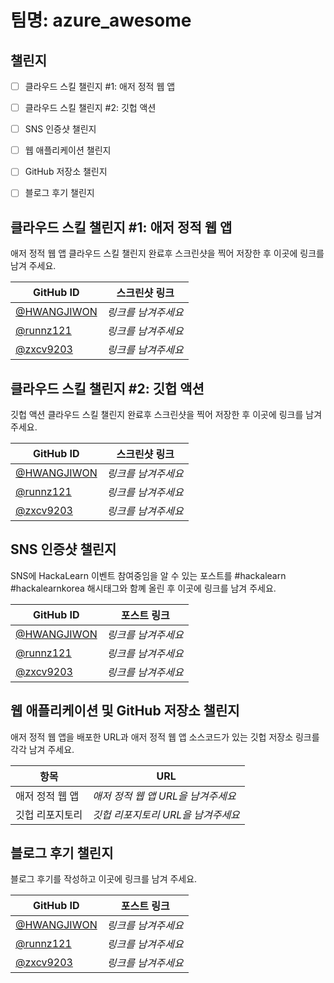 # 팀명: azure_awesome #

## 챌린지 ##

* [ ] 클라우드 스킬 챌린지 #1: 애저 정적 웹 앱
* [ ] 클라우드 스킬 챌린지 #2: 깃헙 액션
* [ ] SNS 인증샷 챌린지
* [ ] 웹 애플리케이션 챌린지
* [ ] GitHub 저장소 챌린지
* [ ] 블로그 후기 챌린지


## 클라우드 스킬 챌린지 #1: 애저 정적 웹 앱 ##

애저 정적 웹 앱 클라우드 스킬 챌린지 완료후 스크린샷을 찍어 저장한 후 이곳에 링크를 남겨 주세요.

| GitHub ID | 스크린샷 링크 |
| --------- | ------------- |
| [@HWANGJIWON](https://github.com/HWANGJIWON) | *링크를 남겨주세요* |
| [@runnz121](https://github.com/runnz121) | *링크를 남겨주세요* |
| [@zxcv9203](https://github.com/zxcv9203) | *링크를 남겨주세요* |



## 클라우드 스킬 챌린지 #2: 깃헙 액션 ##

깃헙 액션 클라우드 스킬 챌린지 완료후 스크린샷을 찍어 저장한 후 이곳에 링크를 남겨 주세요.

| GitHub ID | 스크린샷 링크 |
| --------- | ------------- |
| [@HWANGJIWON](https://github.com/HWANGJIWON) | *링크를 남겨주세요* |
| [@runnz121](https://github.com/runnz121) | *링크를 남겨주세요* |
| [@zxcv9203](https://github.com/zxcv9203) | *링크를 남겨주세요* |



## SNS 인증샷 챌린지 ##

SNS에 HackaLearn 이벤트 참여중임을 알 수 있는 포스트를 #hackalearn #hackalearnkorea 해시태그와 함꼐 올린 후 이곳에 링크를 남겨 주세요.

| GitHub ID | 포스트 링크 |
| --------- | ------------- |
| [@HWANGJIWON](https://github.com/HWANGJIWON) | *링크를 남겨주세요* |
| [@runnz121](https://github.com/runnz121) | *링크를 남겨주세요* |
| [@zxcv9203](https://github.com/zxcv9203) | *링크를 남겨주세요* |



## 웹 애플리케이션 및 GitHub 저장소 챌린지 ##

애저 정적 웹 앱을 배포한 URL과 애저 정적 웹 앱 소스코드가 있는 깃헙 저장소 링크를 각각 남겨 주세요.

| 항목            | URL                                |
| --------------- | ---------------------------------- |
| 애저 정적 웹 앱 | *애저 정적 웹 앱 URL을 남겨주세요* |
| 깃헙 리포지토리 | *깃헙 리포지토리 URL을 남겨주세요* |


## 블로그 후기 챌린지 ##

블로그 후기를 작성하고 이곳에 링크를 남겨 주세요.

| GitHub ID | 포스트 링크 |
| --------- | ------------- |
| [@HWANGJIWON](https://github.com/HWANGJIWON) | *링크를 남겨주세요* |
| [@runnz121](https://github.com/runnz121) | *링크를 남겨주세요* |
| [@zxcv9203](https://github.com/zxcv9203) | *링크를 남겨주세요* |